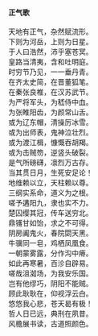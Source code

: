 #### 正气歌

天地有正气，杂然赋流形。  
下则为河岳，上则为日星。  
于人曰浩然，沛乎塞苍冥。  
皇路当清夷，含和吐明庭。  
时穷节乃见，一一垂丹青。  
在齐太史简，在晋董狐笔。  
在秦张良椎，在汉苏武节。  
为严将军头，为嵇侍中血。  
为张睢阳齿，为颜常山舌。  
或为辽东帽，清操厉冰雪。  
或为出师表，鬼神泣壮烈。  
或为渡江楫，慷慨吞胡羯。  
或为击贼笏，逆竖头破裂。  
是气所磅礴，凛烈万古存。  
当其贯日月，生死安足论！  
地维赖以立，天柱赖以尊。  
三纲实系命，道义为之根。  
嗟予遘阳九，隶也实不力。  
楚囚缨其冠，传车送穷北。  
鼎镬甘如饴，求之不可得。  
阴房阗鬼火，春院閟天黑。  
牛骥同一皂，鸡栖凤凰食。  
一朝蒙雾露，分作沟中瘠。  
如此再寒暑，百沴自辟易。  
嗟哉沮洳场，为我安乐国。  
岂有他缪巧，阴阳不能贼。  
顾此耿耿在，仰视浮云白。  
悠悠我心悲，苍天曷有极！  
哲人日已远，典刑在夙昔。  
风檐展书读，古道照颜色。